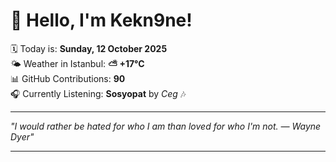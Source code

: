 # 👋 Hello, I'm Kekn9ne!

🗓️ Today is: **Sunday, 12 October 2025**  
🌤️ Weather in Istanbul: **⛅️  +17°C**  
📊 GitHub Contributions: **90**  
🎧 Currently Listening: **Sosyopat** by *Ceg* 🎶

---

_"I would rather be hated for who I am than loved for who I'm not.   — *Wayne Dyer*"_

---
